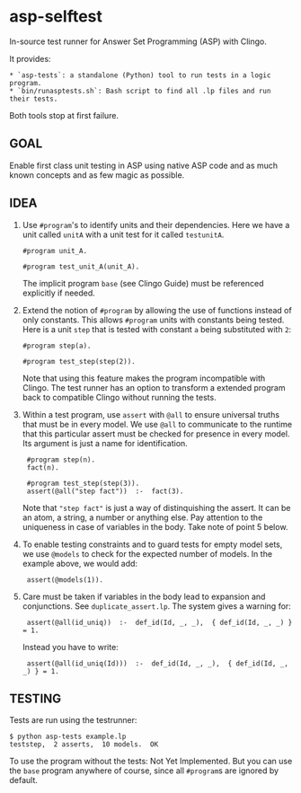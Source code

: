 # asp-selftest
In-source test runner for Answer Set Programming (ASP) with Clingo.

It provides:

    * `asp-tests`: a standalone (Python) tool to run tests in a logic program.
    * `bin/runasptests.sh`: Bash script to find all .lp files and run their tests.

Both tools stop at first failure.


GOAL
----

Enable first class unit testing in ASP using native ASP code and as much known concepts and as few magic as possible.

IDEA
----

1. Use `#program`'s to identify units and their dependencies. Here we have a unit called `unitA` with a unit test for it called `testunitA`.

       #program unit_A.
    
       #program test_unit_A(unit_A).

   The implicit program `base` (see Clingo Guide) must be referenced explicitly if needed.


2. Extend the notion of `#program` by allowing the use of functions instead of only constants.  This allows `#program` units with constants being tested. Here is a unit `step` that is tested with constant `a` being substituted with `2`:

       #program step(a).
    
       #program test_step(step(2)).

   Note that using this feature makes the program incompatible with Clingo. The test runner has an option to transform a extended program back to compatible Clingo without running the tests.


3. Within a test program, use `assert` with `@all` to ensure universal truths that must be in every model. We use `@all` to communicate to the runtime that this particular assert must be checked for presence in every model. Its argument is just a name for identification.

        #program step(n).
        fact(n).

        #program test_step(step(3)).
        assert(@all("step fact"))  :-  fact(3).

   Note that `"step fact"` is just a way of distinquishing the assert. It can be an atom, a string, a number or anything else. Pay attention to the uniqueness in case of variables in the body. Take note of point 5 below.


4. To enable testing constraints and to guard tests for empty model sets, we use `@models` to check for the expected number of models. In the example above, we would add:

        assert(@models(1)).


5. Care must be taken if variables in the body lead to expansion and conjunctions. See `duplicate_assert.lp`. The system gives a warning for:

        assert(@all(id_uniq))  :-  def_id(Id, _, _),  { def_id(Id, _, _) } = 1.

    Instead you have to write:

        assert(@all(id_uniq(Id)))  :-  def_id(Id, _, _),  { def_id(Id, _, _) } = 1.


TESTING
-------

Tests are run using the testrunner:

    $ python asp-tests example.lp
    teststep,  2 asserts,  10 models.  OK

To use the program without the tests: Not Yet Implemented. But you can use the `base` program anywhere of course, since all `#program`s are ignored by default.
